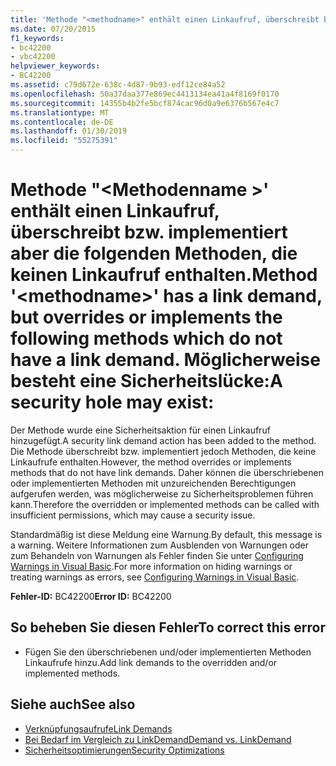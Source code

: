```yaml
---
title: 'Methode "<methodname>" enthält einen Linkaufruf, überschreibt bzw. implementiert aber die folgenden Methoden, die keinen Linkaufruf enthalten. Möglicherweise besteht eine Sicherheitslücke:'
ms.date: 07/20/2015
f1_keywords:
- bc42200
- vbc42200
helpviewer_keywords:
- BC42200
ms.assetid: c79d672e-638c-4d87-9b93-edf12ce84a52
ms.openlocfilehash: 50a37daa377e869ec4413134ea41a4f8169f0170
ms.sourcegitcommit: 14355b4b2fe5bcf874cac96d0a9e6376b567e4c7
ms.translationtype: MT
ms.contentlocale: de-DE
ms.lasthandoff: 01/30/2019
ms.locfileid: "55275391"
---
```

# <a name="method-methodname-has-a-link-demand-but-overrides-or-implements-the-following-methods-which-do-not-have-a-link-demand-a-security-hole-may-exist"></a><span data-ttu-id="952a1-103">Methode "\<Methodenname >' enthält einen Linkaufruf, überschreibt bzw. implementiert aber die folgenden Methoden, die keinen Linkaufruf enthalten.</span><span class="sxs-lookup"><span data-stu-id="952a1-103">Method '\<methodname>' has a link demand, but overrides or implements the following methods which do not have a link demand.</span></span> <span data-ttu-id="952a1-104">Möglicherweise besteht eine Sicherheitslücke:</span><span class="sxs-lookup"><span data-stu-id="952a1-104">A security hole may exist:</span></span>
<span data-ttu-id="952a1-105">Der Methode wurde eine Sicherheitsaktion für einen Linkaufruf hinzugefügt.</span><span class="sxs-lookup"><span data-stu-id="952a1-105">A security link demand action has been added to the method.</span></span> <span data-ttu-id="952a1-106">Die Methode überschreibt bzw. implementiert jedoch Methoden, die keine Linkaufrufe enthalten.</span><span class="sxs-lookup"><span data-stu-id="952a1-106">However, the method overrides or implements methods that do not have link demands.</span></span> <span data-ttu-id="952a1-107">Daher können die überschriebenen oder implementierten Methoden mit unzureichenden Berechtigungen aufgerufen werden, was möglicherweise zu Sicherheitsproblemen führen kann.</span><span class="sxs-lookup"><span data-stu-id="952a1-107">Therefore the overridden or implemented methods can be called with insufficient permissions, which may cause a security issue.</span></span>  
  
 <span data-ttu-id="952a1-108">Standardmäßig ist diese Meldung eine Warnung.</span><span class="sxs-lookup"><span data-stu-id="952a1-108">By default, this message is a warning.</span></span> <span data-ttu-id="952a1-109">Weitere Informationen zum Ausblenden von Warnungen oder zum Behandeln von Warnungen als Fehler finden Sie unter [Configuring Warnings in Visual Basic](/visualstudio/ide/configuring-warnings-in-visual-basic).</span><span class="sxs-lookup"><span data-stu-id="952a1-109">For more information on hiding warnings or treating warnings as errors, see [Configuring Warnings in Visual Basic](/visualstudio/ide/configuring-warnings-in-visual-basic).</span></span>  
  
 <span data-ttu-id="952a1-110">**Fehler-ID:** BC42200</span><span class="sxs-lookup"><span data-stu-id="952a1-110">**Error ID:** BC42200</span></span>  
  
## <a name="to-correct-this-error"></a><span data-ttu-id="952a1-111">So beheben Sie diesen Fehler</span><span class="sxs-lookup"><span data-stu-id="952a1-111">To correct this error</span></span>  
  
-   <span data-ttu-id="952a1-112">Fügen Sie den überschriebenen und/oder implementierten Methoden Linkaufrufe hinzu.</span><span class="sxs-lookup"><span data-stu-id="952a1-112">Add link demands to the overridden and/or implemented methods.</span></span>  
  
## <a name="see-also"></a><span data-ttu-id="952a1-113">Siehe auch</span><span class="sxs-lookup"><span data-stu-id="952a1-113">See also</span></span>

- [<span data-ttu-id="952a1-114">Verknüpfungsaufrufe</span><span class="sxs-lookup"><span data-stu-id="952a1-114">Link Demands</span></span>](../../framework/misc/link-demands.md)
- [<span data-ttu-id="952a1-115">Bei Bedarf im Vergleich zu LinkDemand</span><span class="sxs-lookup"><span data-stu-id="952a1-115">Demand vs. LinkDemand</span></span>](../../framework/misc/securing-wrapper-code.md#demand-vs-linkdemand)
- [<span data-ttu-id="952a1-116">Sicherheitsoptimierungen</span><span class="sxs-lookup"><span data-stu-id="952a1-116">Security Optimizations</span></span>](https://msdn.microsoft.com/library/cf255069-d85d-4de3-914a-e4625215a7c0)
